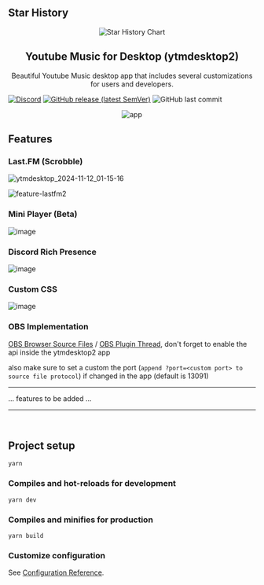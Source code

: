 ## Star History

<div align="center">
 <picture>
   <source media="(prefers-color-scheme: dark)" srcset="https://api.star-history.com/svg?repos=venipa/ytmdesktop2&type=Date&theme=dark" />
   <source media="(prefers-color-scheme: light)" srcset="https://api.star-history.com/svg?repos=venipa/ytmdesktop2&type=Date" />
   <img alt="Star History Chart" src="https://api.star-history.com/svg?repos=venipa/ytmdesktop2&type=Date" />
 </picture>
</div>


<h2 align="center">
    Youtube Music for Desktop (ytmdesktop2)
</h2>

<p align="center">
Beautiful Youtube Music desktop app that includes several customizations for users and developers.
</p>

[![Discord](https://img.shields.io/discord/834826233195003944?color=%237289DA&label=discord&logo=discord&logoColor=%23ffffff&style=for-the-badge)](https://discord.gg/dq4bZMhMjT)
[![GitHub release (latest SemVer)](https://img.shields.io/github/v/release/Venipa/ytmdesktop2?style=for-the-badge)](https://github.com/Venipa/ytmdesktop2/releases/latest)
![GitHub last commit](https://img.shields.io/github/last-commit/Venipa/ytmdesktop2?style=for-the-badge)

<p align="center">
  <img src="./screenshots/screenshot.jpg" alt="app" />
</p>

## Features

### Last.FM (Scrobble)

![ytmdesktop_2024-11-12_01-15-16](https://github.com/user-attachments/assets/54464921-6891-476b-935f-61fdefb7679d)

![feature-lastfm2](https://user-images.githubusercontent.com/17952364/212539540-c1efc587-1047-4748-9583-64b609a1ec97.jpg)

### Mini Player (Beta)

![image](https://github.com/user-attachments/assets/1bd51f13-9cc4-4795-9bb3-4c6d680ed56d)


### Discord Rich Presence

![image](https://github.com/user-attachments/assets/f548b072-48c8-412f-8d6d-a960f223bacd)


### Custom CSS

![image](https://user-images.githubusercontent.com/17952364/149849609-fe5d3819-7303-4467-9f8e-56fa1e306c87.png)

### OBS Implementation

[OBS Browser Source Files](https://github.com/Venipa/ytmdesktop2/releases/download/v0.12.11/Zyphen.s.Now.Playing.zip)
/
[OBS Plugin Thread](https://obsproject.com/forum/threads/zyphens-now-playing-overlay.125383/post-557409),
don't forget to enable the api inside the ytmdesktop2 app

also make sure to set a custom the port (`append ?port=<custom port> to source file protocol`) if changed in the app (default is 13091)

---

... features to be added ...
&nbsp;&nbsp;

---

&nbsp;&nbsp;

## Project setup

```
yarn
```

### Compiles and hot-reloads for development

```
yarn dev
```

### Compiles and minifies for production

```
yarn build
```

### Customize configuration

See [Configuration Reference](https://cli.vuejs.org/config/).
